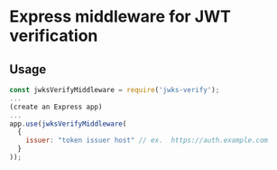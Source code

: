 # Express middleware for JWT verification


## Usage 

```javascript
const jwksVerifyMiddleware = require('jwks-verify');
...
(create an Express app)
...
app.use(jwksVerifyMiddleware(
  {
    issuer: "token issuer host" // ex.  https://auth.example.com
  }
));
```
